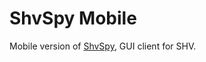 # ShvSpy Mobile

Mobile version of [ShvSpy](https://github.com/silicon-heaven/shvspy), GUI client for SHV. 
